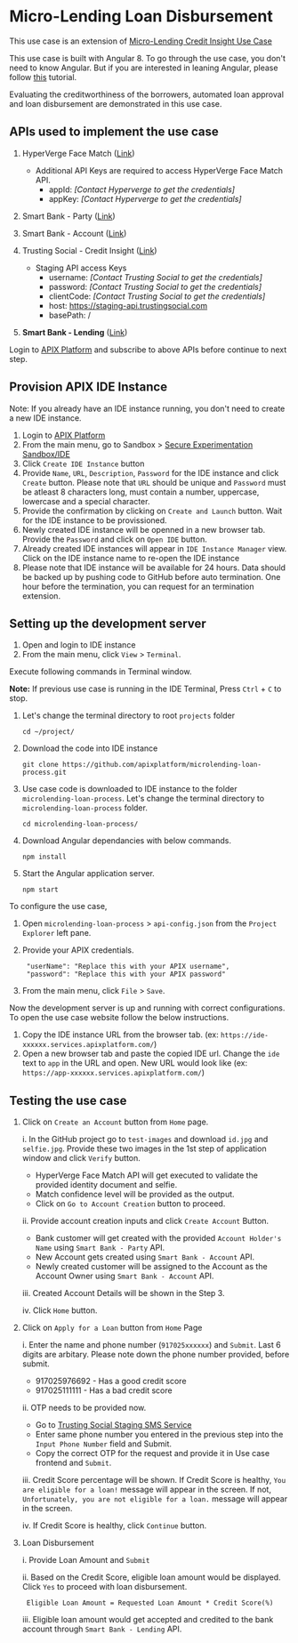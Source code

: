 # Micro-Lending Loan Disbursement

This use case is an extension of [Micro-Lending Credit Insight Use Case](https://github.com/apixplatform/microlending-credit-insight)

This use case is built with Angular 8. To go through the use case, you don't need to know Angular. But if you are interested in leaning Angular, please follow [this](https://www.bitovi.com/academy/learn-angular.html) tutorial.

Evaluating the creditworthiness of the borrowers, automated loan approval and loan disbursement are demonstrated in this use case.

## APIs used to implement the use case

1. HyperVerge Face Match ([Link](https://apixplatform.com/profile/api-detail?api-id=30))

    * Additional API Keys are required to access HyperVerge Face Match API.
        * appId: *[Contact Hyperverge to get the credentials]*
        * appKey: *[Contact Hyperverge to get the credentials]*

2. Smart Bank - Party ([Link](https://apixplatform.com/profile/api-detail?api-id=107))
3. Smart Bank - Account ([Link](https://apixplatform.com/profile/api-detail?api-id=103))
4. Trusting Social - Credit Insight ([Link](https://apixplatform.com/profile/api-detail?api-id=259))

    * Staging API access Keys
        * username: *[Contact Trusting Social to get the credentials]*
        * password: *[Contact Trusting Social to get the credentials]*
        * clientCode: *[Contact Trusting Social to get the credentials]*
        * host: https://staging-api.trustingsocial.com
        * basePath: /
5. **Smart Bank - Lending** ([Link](https://apixplatform.com/profile/api-detail?api-id=110))

Login to [APIX Platform](https://apixplatform.com) and subscribe to above APIs before continue to next step.

## Provision APIX IDE Instance

Note: If you already have an IDE instance running, you don't need to create a new IDE instance. 

1. Login to [APIX Platform](https://apixplatform.com)
2. From the main menu, go to Sandbox > [Secure Experimentation Sandbox/IDE](https://apixplatform.com/ide/api-ide)
3. Click `Create IDE Instance` button
4. Provide `Name`, `URL`, `Description`, `Password` for the IDE instance and click `Create` button. 
Please note that `URL` should be unique and `Password` must be atleast 8 characters long, must contain a number, uppercase, lowercase and a special character.
5. Provide the confirmation by clicking on `Create and Launch` button. Wait for the IDE instance to be provissioned.
6. Newly created IDE instance will be openned in a new browser tab. Provide the `Password` and click on `Open IDE` button.
7. Already created IDE instances will appear in `IDE Instance Manager` view. Click on the IDE instance name to re-open the IDE instance
8. Please note that IDE instance will be available for 24 hours. Data should be backed up by pushing code to GitHub before auto termination. One hour before the termination, you can request for an termination extension.

## Setting up the development server

1. Open and login to IDE instance
2. From the main menu, click `View` > `Terminal`.

Execute following commands in Terminal window.

**Note:** If previous use case is running in the IDE Terminal, Press `Ctrl` + `C` to stop. 

1.  Let's change the terminal directory to root `projects` folder

        cd ~/project/

2.  Download the code into IDE instance

        git clone https://github.com/apixplatform/microlending-loan-process.git

3.  Use case code is downloaded to IDE instance to the folder `microlending-loan-process`. Let's change the terminal directory to `microlending-loan-process` folder.

        cd microlending-loan-process/

4.  Download Angular dependancies with below commands.

        npm install

5.  Start the Angular application server.

        npm start

To configure the use case,

1. Open `microlending-loan-process` > `api-config.json` from the `Project Explorer` left pane.
2. Provide your APIX credentials.

        "userName": "Replace this with your APIX username",
        "password": "Replace this with your APIX password"

3. From the main menu, click `File` > `Save`.

Now the development server is up and running with correct configurations. To open the use case website follow the below instructions.

1. Copy the IDE instance URL from the browser tab. (ex: `https://ide-xxxxxx.services.apixplatform.com/`)
2. Open a new browser tab and paste the copied IDE url. Change the `ide` text to `app` in the URL and open. New URL would look like (ex: `https://app-xxxxxx.services.apixplatform.com/`)

## Testing the use case

1. Click on `Create an Account` button from `Home` page.

    i. In the GitHub project go to `test-images` and download `id.jpg` and `selfie.jpg`. Provide these two images in the 1st step of application window and click `Verify` button. 

    * HyperVerge Face Match API will get executed to validate the provided identity document and selfie. 
    * Match confidence level will be provided as the output. 
    * Click on `Go to Account Creation` button to proceed. 

    ii. Provide account creation inputs and click `Create Account` Button.

    * Bank customer will get created with the provided `Account Holder's Name` using `Smart Bank - Party` API.
    * New Account gets created using `Smart Bank - Account` API.
    * Newly created customer will be assigned to the Account as the Account Owner using `Smart Bank - Account` API.

    iii. Created Account Details will be shown in the Step 3.

    iv. Click `Home` button.

2. Click on `Apply for a Loan` button from `Home` Page

    i. Enter the name and phone number (`917025xxxxxx`) and `Submit`. Last 6 digits are arbitary. Please note down the phone number provided, before submit. 
    
    * 917025976692 - Has a good credit score
    * 917025111111 - Has a bad credit score

    ii. OTP needs to be provided now. 
    
    * Go to [Trusting Social Staging SMS Service](https://staging-api.trustingsocial.com/smsc_chat)
    * Enter same phone number you entered in the previous step into the `Input Phone Number` field and Submit.
    * Copy the correct OTP for the request and provide it in Use case frontend and `Submit`.

    iii. Credit Score percentage will be shown. If Credit Score is healthy, `You are eligible for a loan!` message will appear in the screen. If not, `Unfortunately, you are not eligible for a loan.` message will appear in the screen.

    iv. If Credit Score is healthy, click `Continue` button.

3. Loan Disbursement

    i. Provide Loan Amount and `Submit`

    ii. Based on the Credit Score, eligible loan amount would be displayed. Click `Yes` to proceed with loan disbursement.
    
        Eligible Loan Amount = Requested Loan Amount * Credit Score(%)

    iii. Eligible loan amount would get accepted and credited to the bank account through `Smart Bank - Lending` API. 
